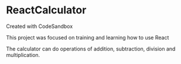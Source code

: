 # ReactCalculator
Created with CodeSandbox

This project was focused on training and learning how to use React

The calculator can do operations of addition, subtraction, division and multiplication.
